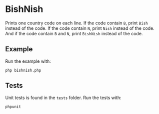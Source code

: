 # BishNish

Prints one country code on each line.
If the code contain `B`, print `Bish` instead of the code.
If the code contain `N`, print `Nish` instead of the code.
And if the code contain `B` and `N`, print `BishNish` instead of the code.

## Example

Run the example with:

````
php bishnish.php
````

## Tests

Unit tests is found in the `tests` folder.
Run the tests with:

````
phpunit
````
